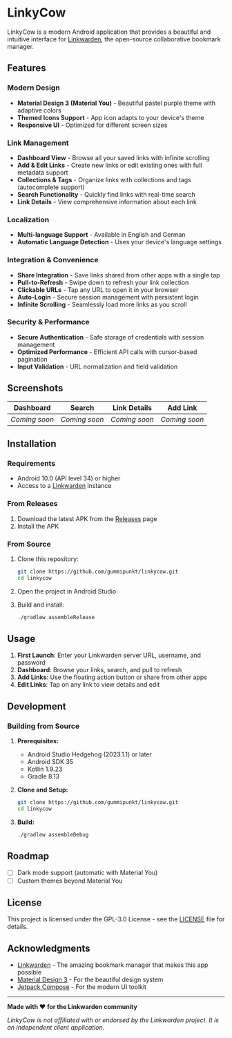 # LinkyCow

LinkyCow is a modern Android application that provides a beautiful and intuitive interface for [Linkwarden](https://linkwarden.app/), the open-source collaborative bookmark manager.

## Features

### Modern Design
- **Material Design 3 (Material You)** - Beautiful pastel purple theme with adaptive colors
- **Themed Icons Support** - App icon adapts to your device's theme
- **Responsive UI** - Optimized for different screen sizes

### Link Management
- **Dashboard View** - Browse all your saved links with infinite scrolling
- **Add & Edit Links** - Create new links or edit existing ones with full metadata support
- **Collections & Tags** - Organize links with collections and tags (autocomplete support)
- **Search Functionality** - Quickly find links with real-time search
- **Link Details** - View comprehensive information about each link

### Localization
- **Multi-language Support** - Available in English and German
- **Automatic Language Detection** - Uses your device's language settings

### Integration & Convenience
- **Share Integration** - Save links shared from other apps with a single tap
- **Pull-to-Refresh** - Swipe down to refresh your link collection
- **Clickable URLs** - Tap any URL to open it in your browser
- **Auto-Login** - Secure session management with persistent login
- **Infinite Scrolling** - Seamlessly load more links as you scroll

### Security & Performance
- **Secure Authentication** - Safe storage of credentials with session management
- **Optimized Performance** - Efficient API calls with cursor-based pagination
- **Input Validation** - URL normalization and field validation

## Screenshots

| Dashboard | Search | Link Details | Add Link |
|-----------|--------|--------------|----------|
| *Coming soon* | *Coming soon* | *Coming soon* | *Coming soon* |

## Installation

### Requirements
- Android 10.0 (API level 34) or higher
- Access to a [Linkwarden](https://linkwarden.app/) instance

### From Releases
1. Download the latest APK from the [Releases](https://github.com/gummipunkt/linkycow/releases) page
2. Install the APK 

### From Source
1. Clone this repository:
   ```bash
   git clone https://github.com/gummipunkt/linkycow.git
   cd linkycow
   ```

2. Open the project in Android Studio

3. Build and install:
   ```bash
   ./gradlew assembleRelease
   ```

## Usage

1. **First Launch**: Enter your Linkwarden server URL, username, and password
2. **Dashboard**: Browse your links, search, and pull to refresh
3. **Add Links**: Use the floating action button or share from other apps
4. **Edit Links**: Tap on any link to view details and edit


## Development

### Building from Source

1. **Prerequisites:**
   - Android Studio Hedgehog (2023.1.1) or later
   - Android SDK 35
   - Kotlin 1.9.23
   - Gradle 8.13

2. **Clone and Setup:**
   ```bash
   git clone https://github.com/gummipunkt/linkycow.git
   cd linkycow
   ```

3. **Build:**
   ```bash
   ./gradlew assembleDebug
   ```

## Roadmap

- [ ] Dark mode support (automatic with Material You)
- [ ] Custom themes beyond Material You

## License

This project is licensed under the GPL-3.0 License - see the [LICENSE](LICENSE) file for details.

## Acknowledgments

- [Linkwarden](https://linkwarden.app/) - The amazing bookmark manager that makes this app possible
- [Material Design 3](https://m3.material.io/) - For the beautiful design system
- [Jetpack Compose](https://developer.android.com/jetpack/compose) - For the modern UI toolkit

---

**Made with ❤️ for the Linkwarden community**

*LinkyCow is not affiliated with or endorsed by the Linkwarden project. It is an independent client application.* 